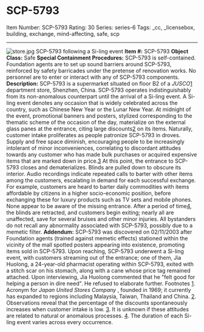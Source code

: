 # SCP-5793
Item Number: SCP-5793
Rating: 30
Series: series-6
Tags: _cc, _licensebox, building, exchange, mind-affecting, safe, scp

---

![store.jpg](https://scp-wiki.wdfiles.com/local--files/scp-5793/store.jpg)
SCP-5793 following a Si-ling event
**Item #:** SCP-5793
**Object Class:** Safe
**Special Containment Procedures:** SCP-5793 is self-contained. Foundation agents are to set up sound barriers around SCP-5793, reinforced by safety barricades under the pretense of renovation works.
No personnel are to enter or interact with any of SCP-5793 components.
**Description:** SCP-5793 is a supermarket situated on floor B2 of a _JUSCO_[1](javascript:;) department store, Shenzhen, China.
SCP-5793 operates indistinguishably from its non-anomalous counterpart until the arrival of a Si-ling event. A Si-ling event denotes any occasion that is widely celebrated across the country, such as Chinese New Year or the Lunar New Year. At midnight of the event, promotional banners and posters, stylized corresponding to the thematic scheme of the occasion of the day, materialize on the external glass panes at the entrance, citing large discounts[2](javascript:;) on its items.
Naturally, customer intake proliferates as people patronize SCP-5793 in droves. Supply and free space diminish, encouraging people to be increasingly intolerant of minor inconveniences, correlating to discordant attitudes towards any customer who has made bulk purchases or acquired expensive items that are marked down in price.[3](javascript:;) At this point, the entrance to SCP-5793 closes and dematerializes. Blinds are pulled down to obscure its interior.
Audio recordings indicate repeated calls to barter with other items among the customers, escalating in demand for each successful exchange. For example, customers are heard to barter daily commodities with items affordable by citizens in a higher socio-economic position, before exchanging these for luxury products such as TV sets and mobile phones. None appear to be aware of the missing entrance.
After a period of time[4](javascript:;), the blinds are retracted, and customers begin exiting; nearly all are unaffected, save for several bruises and other minor injuries. All bystanders do not recall any abnormality associated with SCP-5793, possibly due to a memetic filter.
**Addendum:** SCP-5793 was discovered on 02/11/2003 after Foundation agents (trained against memetic effects) stationed within the vicinity of the mall spotted posters appearing into existence, promoting items sold in SCP-5793. Upon reaching, SCP-5793 underwent a Si-ling event, with customers streaming out of the entrance; one of them, Jia Huolong, a 24-year-old pharmacist operating within SCP-5793, exited with a stitch scar on his stomach, along with a cane whose price tag remained attached.
Upon interviewing, Jia Huolong commented that he "felt good for helping a person in dire need". He refused to elaborate further.
Footnotes
[1](javascript:;). Acronym for _Japan United Stores Company_ , founded in 1969; it currently has expanded to regions including Malaysia, Taiwan, Thailand and China.
[2](javascript:;). Observations reveal that the percentage of the discounts spontaneously increases when customer intake is low.
[3](javascript:;). It is unknown if these attitudes are related to natural or anomalous processes.
[4](javascript:;). The duration of each Si-ling event varies across every occurrence.